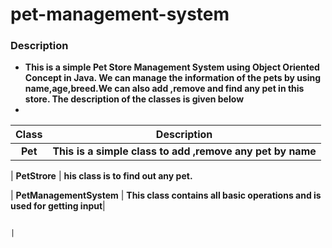# pet-management-system

### Description
- **This is a simple Pet Store Management System using Object Oriented Concept in Java. We can manage the information of the pets by using name,age,breed.We can also add ,remove and find any pet in this store. The description of the classes is given below**
- 
| **Class**        |                                                                                          **Description**                                                                                         |
|:------------------:|------------------------------------------------------------------------------------------------------------------------------------------------------------------------------------------------|
| **Pet**            | **This is a simple class to add ,remove any pet by name** 

| **PetStrore**      | **his class is to find out any pet.**  

| **PetManagementSystem**  | **This class contains all basic operations and is used for getting input**|       

                                                                                                                                                        |
